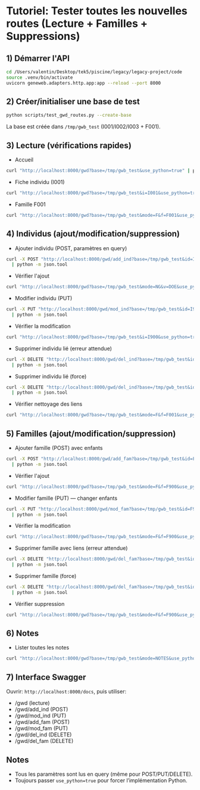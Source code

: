 # Tutoriel: Tester toutes les nouvelles routes (Lecture + Familles + Suppressions)

## 1) Démarrer l'API

```bash
cd /Users/valentin/Desktop/tek5/piscine/legacy/legacy-project/code
source .venv/bin/activate
uvicorn geneweb.adapters.http.app:app --reload --port 8000
```

## 2) Créer/initialiser une base de test

```bash
python scripts/test_gwd_routes.py --create-base
```

La base est créée dans `/tmp/gwb_test` (I001/I002/I003 + F001).

## 3) Lecture (vérifications rapides)
 
- Accueil
```bash
curl "http://localhost:8000/gwd?base=/tmp/gwb_test&use_python=true" | python -m json.tool
```

- Fiche individu (I001)
```bash
curl "http://localhost:8000/gwd?base=/tmp/gwb_test&i=I001&use_python=true" | python -m json.tool
```

- Famille F001
```bash
curl "http://localhost:8000/gwd?base=/tmp/gwb_test&mode=F&f=F001&use_python=true" | python -m json.tool
```

## 4) Individus (ajout/modification/suppression)

- Ajouter individu (POST, paramètres en query)
```bash
curl -X POST "http://localhost:8000/gwd/add_ind?base=/tmp/gwb_test&id=I900&nom=DOE&prenom=Jane&sexe=F&use_python=true" \
  | python -m json.tool
```

- Vérifier l'ajout
```bash
curl "http://localhost:8000/gwd?base=/tmp/gwb_test&mode=NG&v=DOE&use_python=true" | python -m json.tool
```

- Modifier individu (PUT)
```bash
curl -X PUT "http://localhost:8000/gwd/mod_ind?base=/tmp/gwb_test&id=I900&prenom=Janet&use_python=true" \
  | python -m json.tool
```

- Vérifier la modification
```bash
curl "http://localhost:8000/gwd?base=/tmp/gwb_test&i=I900&use_python=true" | python -m json.tool
```

- Supprimer individu lié (erreur attendue)
```bash
curl -X DELETE "http://localhost:8000/gwd/del_ind?base=/tmp/gwb_test&id=I001&use_python=true" \
  | python -m json.tool
```

- Supprimer individu lié (force)
```bash
curl -X DELETE "http://localhost:8000/gwd/del_ind?base=/tmp/gwb_test&id=I001&force=true&use_python=true" \
  | python -m json.tool
```

- Vérifier nettoyage des liens
```bash
curl "http://localhost:8000/gwd?base=/tmp/gwb_test&mode=F&f=F001&use_python=true" | python -m json.tool
```

## 5) Familles (ajout/modification/suppression)

- Ajouter famille (POST) avec enfants
```bash
curl -X POST "http://localhost:8000/gwd/add_fam?base=/tmp/gwb_test&id=F900&pere_id=I002&mere_id=I003&enfants_ids=I900&use_python=true" \
  | python -m json.tool
```

- Vérifier l'ajout
```bash
curl "http://localhost:8000/gwd?base=/tmp/gwb_test&mode=F&f=F900&use_python=true" | python -m json.tool
```

- Modifier famille (PUT) — changer enfants
```bash
curl -X PUT "http://localhost:8000/gwd/mod_fam?base=/tmp/gwb_test&id=F900&enfants_ids=I900&use_python=true" \
  | python -m json.tool
```

- Vérifier la modification
```bash
curl "http://localhost:8000/gwd?base=/tmp/gwb_test&mode=F&f=F900&use_python=true" | python -m json.tool
```

- Supprimer famille avec liens (erreur attendue)
```bash
curl -X DELETE "http://localhost:8000/gwd/del_fam?base=/tmp/gwb_test&id=F900&use_python=true" \
  | python -m json.tool
```

- Supprimer famille (force)
```bash
curl -X DELETE "http://localhost:8000/gwd/del_fam?base=/tmp/gwb_test&id=F900&force=true&use_python=true" \
  | python -m json.tool
```

- Vérifier suppression
```bash
curl "http://localhost:8000/gwd?base=/tmp/gwb_test&mode=F&f=F900&use_python=true" | python -m json.tool
```

## 6) Notes

- Lister toutes les notes
```bash
curl "http://localhost:8000/gwd?base=/tmp/gwb_test&mode=NOTES&use_python=true" | python -m json.tool
```

## 7) Interface Swagger

Ouvrir: `http://localhost:8000/docs`, puis utiliser:
- /gwd (lecture)
- /gwd/add_ind (POST)
- /gwd/mod_ind (PUT)
- /gwd/add_fam (POST)
- /gwd/mod_fam (PUT)
- /gwd/del_ind (DELETE)
- /gwd/del_fam (DELETE)

## Notes
- Tous les paramètres sont lus en query (même pour POST/PUT/DELETE).
- Toujours passer `use_python=true` pour forcer l’implémentation Python.
